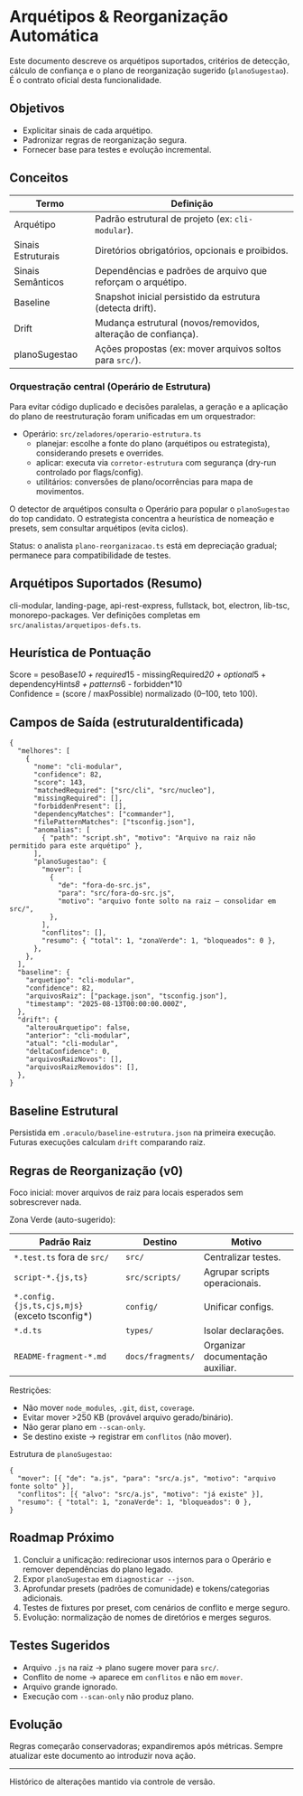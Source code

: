 # Arquétipos & Reorganização Automática

Este documento descreve os arquétipos suportados, critérios de detecção, cálculo de confiança e o plano de reorganização sugerido (`planoSugestao`). É o contrato oficial desta funcionalidade.

## Objetivos

- Explicitar sinais de cada arquétipo.
- Padronizar regras de reorganização segura.
- Fornecer base para testes e evolução incremental.

## Conceitos

| Termo              | Definição                                                     |
| ------------------ | ------------------------------------------------------------- |
| Arquétipo          | Padrão estrutural de projeto (ex: `cli-modular`).             |
| Sinais Estruturais | Diretórios obrigatórios, opcionais e proibidos.               |
| Sinais Semânticos  | Dependências e padrões de arquivo que reforçam o arquétipo.   |
| Baseline           | Snapshot inicial persistido da estrutura (detecta drift).     |
| Drift              | Mudança estrutural (novos/removidos, alteração de confiança). |
| planoSugestao      | Ações propostas (ex: mover arquivos soltos para `src/`).      |

### Orquestração central (Operário de Estrutura)

Para evitar código duplicado e decisões paralelas, a geração e a aplicação do plano de reestruturação foram unificadas em um orquestrador:

- Operário: `src/zeladores/operario-estrutura.ts`
  - planejar: escolhe a fonte do plano (arquétipos ou estrategista), considerando presets e overrides.
  - aplicar: executa via `corretor-estrutura` com segurança (dry-run controlado por flags/config).
  - utilitários: conversões de plano/ocorrências para mapa de movimentos.

O detector de arquétipos consulta o Operário para popular o `planoSugestao` do top candidato. O estrategista concentra a heurística de nomeação e presets, sem consultar arquétipos (evita ciclos).

Status: o analista `plano-reorganizacao.ts` está em depreciação gradual; permanece para compatibilidade de testes.

## Arquétipos Suportados (Resumo)

cli-modular, landing-page, api-rest-express, fullstack, bot, electron, lib-tsc, monorepo-packages. Ver definições completas em `src/analistas/arquetipos-defs.ts`.

## Heurística de Pontuação

Score = pesoBase*10 + required*15 - missingRequired*20 + optional*5 + dependencyHints*8 + patterns*6 - forbidden\*10  
Confidence = (score / maxPossible) normalizado (0–100, teto 100).

## Campos de Saída (estruturaIdentificada)

```jsonc
{
  "melhores": [
    {
      "nome": "cli-modular",
      "confidence": 82,
      "score": 143,
      "matchedRequired": ["src/cli", "src/nucleo"],
      "missingRequired": [],
      "forbiddenPresent": [],
      "dependencyMatches": ["commander"],
      "filePatternMatches": ["tsconfig.json"],
      "anomalias": [
        { "path": "script.sh", "motivo": "Arquivo na raiz não permitido para este arquétipo" },
      ],
      "planoSugestao": {
        "mover": [
          {
            "de": "fora-do-src.js",
            "para": "src/fora-do-src.js",
            "motivo": "arquivo fonte solto na raiz – consolidar em src/",
          },
        ],
        "conflitos": [],
        "resumo": { "total": 1, "zonaVerde": 1, "bloqueados": 0 },
      },
    },
  ],
  "baseline": {
    "arquetipo": "cli-modular",
    "confidence": 82,
    "arquivosRaiz": ["package.json", "tsconfig.json"],
    "timestamp": "2025-08-13T00:00:00.000Z",
  },
  "drift": {
    "alterouArquetipo": false,
    "anterior": "cli-modular",
    "atual": "cli-modular",
    "deltaConfidence": 0,
    "arquivosRaizNovos": [],
    "arquivosRaizRemovidos": [],
  },
}
```

## Baseline Estrutural

Persistida em `.oraculo/baseline-estrutura.json` na primeira execução. Futuras execuções calculam `drift` comparando raiz.

## Regras de Reorganização (v0)

Foco inicial: mover arquivos de raiz para locais esperados sem sobrescrever nada.

Zona Verde (auto-sugerido):

| Padrão Raiz                                    | Destino           | Motivo                           |
| ---------------------------------------------- | ----------------- | -------------------------------- |
| `*.test.ts` fora de `src/`                     | `src/`            | Centralizar testes.              |
| `script-*.{js,ts}`                             | `src/scripts/`    | Agrupar scripts operacionais.    |
| `*.config.{js,ts,cjs,mjs}` (exceto tsconfig\*) | `config/`         | Unificar configs.                |
| `*.d.ts`                                       | `types/`          | Isolar declarações.              |
| `README-fragment-*.md`                         | `docs/fragments/` | Organizar documentação auxiliar. |

Restrições:

- Não mover `node_modules`, `.git`, `dist`, `coverage`.
- Evitar mover >250 KB (provável arquivo gerado/binário).
- Não gerar plano em `--scan-only`.
- Se destino existe → registrar em `conflitos` (não mover).

Estrutura de `planoSugestao`:

```jsonc
{
  "mover": [{ "de": "a.js", "para": "src/a.js", "motivo": "arquivo fonte solto" }],
  "conflitos": [{ "alvo": "src/a.js", "motivo": "já existe" }],
  "resumo": { "total": 1, "zonaVerde": 1, "bloqueados": 0 },
}
```

## Roadmap Próximo

1. Concluir a unificação: redirecionar usos internos para o Operário e remover dependências do plano legado.
2. Expor `planoSugestao` em `diagnosticar --json`.
3. Aprofundar presets (padrões de comunidade) e tokens/categorias adicionais.
4. Testes de fixtures por preset, com cenários de conflito e merge seguro.
5. Evolução: normalização de nomes de diretórios e merges seguros.

## Testes Sugeridos

- Arquivo `.js` na raiz → plano sugere mover para `src/`.
- Conflito de nome → aparece em `conflitos` e não em `mover`.
- Arquivo grande ignorado.
- Execução com `--scan-only` não produz plano.

## Evolução

Regras começarão conservadoras; expandiremos após métricas. Sempre atualizar este documento ao introduzir nova ação.

---

Histórico de alterações mantido via controle de versão.
